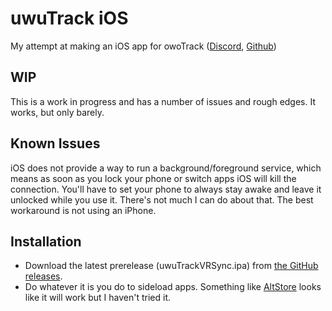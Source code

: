 #  uwuTrack iOS
My attempt at making an iOS app for owoTrack ([Discord](https://discord.gg/ttDkJqKDXX), [Github]())

## WIP
This is a work in progress and has a number of issues and rough edges. It works, but only barely.


## Known  Issues
iOS does not provide a way to run a background/foreground service, which means as soon as you lock your phone or switch apps iOS will kill the connection. You'll have to set your phone to always stay awake and leave it unlocked while you use it. There's not much I can do about that. The best workaround is not using an iPhone.

## Installation
 - Download the latest prerelease (uwuTrackVRSync.ipa) from [the GitHub releases](releases/latest).
 - Do whatever it is you do to sideload apps. Something like [AltStore](https://altstore.io) looks like it will work but I haven't tried it.